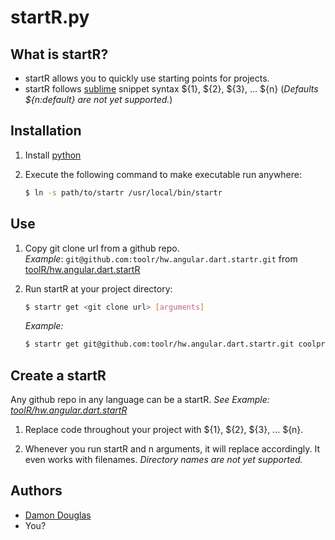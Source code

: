 startR.py
============

## What is startR?

* startR allows you to quickly use starting points for projects.
* startR follows [sublime](http://www.sublimetext.com) snippet syntax ${1}, ${2}, ${3}, ... ${n} (_Defaults ${n:default} are not yet supported._)

## Installation

1. Install [python](https://www.python.org)
2. Execute the following command to make executable run anywhere:

    ```bash
    $ ln -s path/to/startr /usr/local/bin/startr
    ```

## Use

1. Copy git clone url from a github repo.  
     _Example_: `git@github.com:toolr/hw.angular.dart.startr.git` from [toolR/hw.angular.dart.startR](https://github.com/toolr/hw.angular.dart.startr)

2.  Run startR at your project directory:

    ```bash
    $ startr get <git clone url> [arguments] 
    ```

    _Example:_
    ```bash
    $ startr get git@github.com:toolr/hw.angular.dart.startr.git coolprojectname
    ```    
	
## Create a startR

Any github repo in any language can be a startR.  _See Example: [toolR/hw.angular.dart.startR](https://github.com/toolr/hw.angular.dart.startr)_

1.  Replace code throughout your project with ${1}, ${2}, ${3}, ... ${n}.

2.  Whenever you run startR and n arguments, it will replace accordingly.  It even works with filenames.  _Directory names are not yet supported._

## Authors

* [Damon Douglas](http://github.com/damondouglas)
* You?


